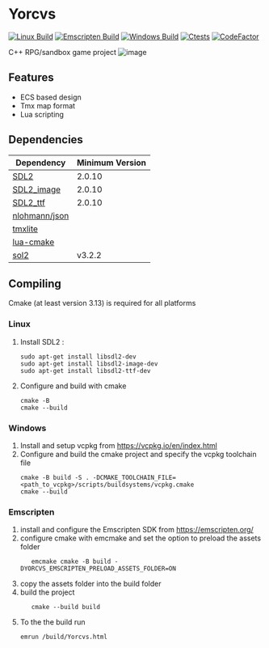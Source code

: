 # Yorcvs 
[![Linux Build](https://github.com/Dantsz/Yorcvs/actions/workflows/cmake.yml/badge.svg)](https://github.com/Dantsz/Yorcvs/actions/workflows/cmake.yml)
[![Emscripten Build](https://github.com/Dantsz/Yorcvs/actions/workflows/EmscriptenBuild.yml/badge.svg)](https://github.com/Dantsz/Yorcvs/actions/workflows/EmscriptenBuild.yml)
[![Windows Build](https://github.com/Dantsz/Yorcvs/actions/workflows/windows.yml/badge.svg)](https://github.com/Dantsz/Yorcvs/actions/workflows/windows.yml)
[![Ctests](https://github.com/Dantsz/Yorcvs/actions/workflows/CTests.yml/badge.svg)](https://github.com/Dantsz/Yorcvs/actions/workflows/CTests.yml)
[![CodeFactor](https://www.codefactor.io/repository/github/dantsz/yorcvs/badge?s=c9aff80c39c79e9d970cb65e1572ff8096881f19)](https://www.codefactor.io/repository/github/dantsz/yorcvs)


C++ RPG/sandbox game project
![image](https://user-images.githubusercontent.com/19265585/160299653-ce730e2c-0307-4b0e-9bec-c16e8f078cde.png)
## Features
* ECS based design
* Tmx map format
* Lua scripting

## Dependencies
|Dependency|Minimum Version|
--- |---
|[SDL2](https://www.libsdl.org/download-2.0.php)|2.0.10|
|[SDL2_image](https://www.libsdl.org/projects/SDL_image/)|2.0.10|
|[SDL2_ttf](https://www.libsdl.org/projects/SDL_ttf/)|2.0.10|
|[nlohmann/json](https://github.com/nlohmann/json)|
|[tmxlite](https://github.com/fallahn/tmxlite)|
|[lua-cmake](https://github.com/lubgr/lua-cmake)|
|[sol2](https://sol2.readthedocs.io/en/latest/)|v3.2.2

## Compiling
Cmake (at least version 3.13) is required for all platforms
### Linux
1. Install SDL2 :
   ```
   sudo apt-get install libsdl2-dev
   sudo apt-get install libsdl2-image-dev
   sudo apt-get install libsdl2-ttf-dev
   ```
2. Configure and build with cmake
   ```
   cmake -B
   cmake --build
   ```
### Windows
1. Install and setup vcpkg from https://vcpkg.io/en/index.html
2. Configure and build the cmake project and specify the vcpkg toolchain file
   ```
   cmake -B build -S . -DCMAKE_TOOLCHAIN_FILE= <path_to_vcpkg>/scripts/buildsystems/vcpkg.cmake
   cmake --build
   ```
### Emscripten
1. install and configure the Emscripten SDK from https://emscripten.org/
2. configure cmake with emcmake and set the option to preload the assets folder
   ```
      emcmake cmake -B build -DYORCVS_EMSCRIPTEN_PRELOAD_ASSETS_FOLDER=ON
   ```
3. copy the assets folder into the build folder
4. build the project
   ```
      cmake --build build
   ```
5. To the the build run 
   ```
   emrun /build/Yorcvs.html
   ```


   

